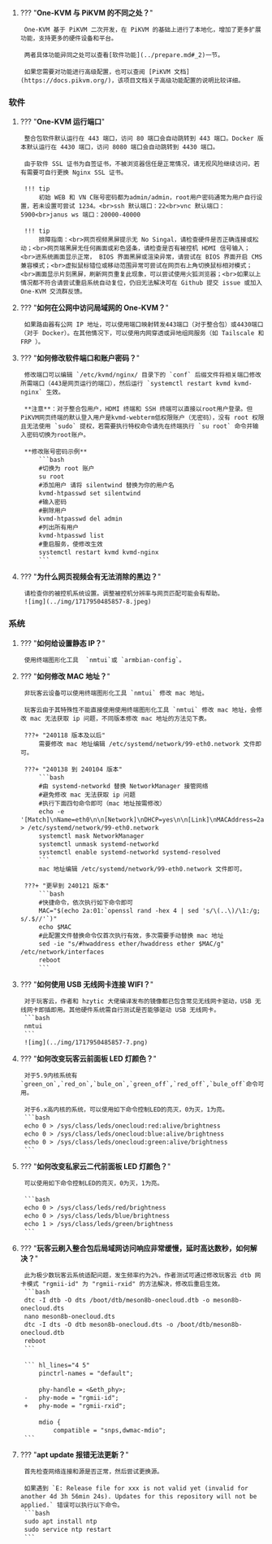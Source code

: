 1. ??? "**One-KVM 与 PiKVM 的不同之处？**"

        One-KVM 基于 PiKVM 二次开发，在 PiKVM 的基础上进行了本地化，增加了更多扩展功能，支持更多的硬件设备和平台。

        两者具体功能异同之处可以查看[软件功能](../prepare.md#_2)一节。

        如果您需要对功能进行高级配置，也可以查阅 [PiKVM 文档](https://docs.pikvm.org/)，该项目文档关于高级功能配置的说明比较详细。

### 软件

1. ??? "**One-KVM 运行端口**"

        整合包软件默认运行在 443 端口，访问 80 端口会自动跳转到 443 端口。Docker 版本默认运行在 4430 端口，访问 8080 端口会自动跳转到 4430 端口。

        由于软件 SSL 证书为自签证书，不被浏览器信任是正常情况，请无视风险继续访问，若有需要可自行更换 Nginx SSL 证书。

        !!! tip
            初始 WEB 和 VN C账号密码都为admin/admin，root用户密码通常为用户自行设置，若未设置可尝试 1234。<br>ssh 默认端口：22<br>vnc 默认端口：5900<br>janus ws 端口：20000-40000

        !!! tip
            排障指南：<br>网页视频黑屏提示无 No Singal，请检查硬件是否正确连接或松动；<br>网页端黑屏无任何画面或彩色竖条，请检查是否有被控机 HDMI 信号输入；<br>进系统画面显示正常， BIOS 界面黑屏或渲染异常，请尝试在 BIOS 界面开启 CMS 兼容模式；<br>虚拟鼠标错位或移动范围异常可尝试在网页右上角切换鼠标相对模式；<br>画面显示片刻黑屏，刷新网页重复此现象，可以尝试使用火狐浏览器；<br>如果以上情况都不符合请尝试重启系统自动复位，仍旧无法解决可在 Github 提交 issue 或加入 One-KVM 交流群反馈。


1. ??? "**如何在公网中访问局域网的 One-KVM？**"

        如果路由器有公网 IP 地址，可以使用端口映射转发443端口（对于整合包）或4430端口（对于 Docker）。在其他情况下，可以使用内网穿透或异地组网服务（如 Tailscale 和 FRP ）。

1. ??? "**如何修改软件端口和账户密码？**"

        修改端口可以编辑 `/etc/kvmd/nginx/ 目录下的 `conf` 后缀文件将相关端口修改所需端口（443是网页运行的端口），然后运行 `systemctl restart kvmd kvmd-nginx` 生效。

        **注意**：对于整合包用户，HDMI 终端和 SSH 终端可以直接以root用户登录。但PiKVM网页终端的默认登入用户是kvmd-webterm低权限账户（无密码），没有 root 权限且无法使用 `sudo` 提权，若需要执行特权命令请先在终端执行 `su root` 命令并输入密码切换为root账户。

        **修改账号密码示例**
            ```bash
            #切换为 root 账户
            su root
            #添加用户 请将 silentwind 替换为你的用户名
            kvmd-htpasswd set silentwind
            #输入密码
            #删除用户
            kvmd-htpasswd del admin
            #列出所有用户
            kvmd-htpasswd list
            #重启服务，使修改生效
            systemctl restart kvmd kvmd-nginx
            ```

1. ??? "**为什么网页视频会有无法消除的黑边？**"

        请检查你的被控机系统设置。调整被控机分辨率与网页匹配可能会有帮助。
        ![img](../img/1717950485857-8.jpeg)

### 系统

1. ??? "**如何给设置静态 IP？**"

        使用终端图形化工具  `nmtui`或 `armbian-config`。

1. ??? "**如何修改 MAC 地址？**"

        非玩客云设备可以使用终端图形化工具 `nmtui` 修改 mac 地址。

        玩客云由于其特殊性不能直接使用使用终端图形化工具 `nmtui` 修改 mac 地址，会修改 mac 无法获取 ip 问题，不同版本修改 mac 地址的方法见下表。

        ???+ "240118 版本及以后"
            需要修改 mac 地址编辑 /etc/systemd/network/99-eth0.network 文件即可。

        ???+ "240138 到 240104 版本"
            ```bash
            #由 systemd-networkd 替换 NetworkManager 接管网络
            #避免修改 mac 无法获取 ip 问题
            #执行下面四句命令即可（mac 地址按需修改）
            echo -e '[Match]\nName=eth0\n\n[Network]\nDHCP=yes\n\n[Link]\nMACAddress=2a:01:3d:ef:b8:e1' > /etc/systemd/network/99-eth0.network
            systemctl mask NetworkManager
            systemctl unmask systemd-networkd
            systemctl enable systemd-networkd systemd-resolved
            ```
            mac 地址编辑 /etc/systemd/network/99-eth0.network 文件即可。

        ???+ "更早到 240121 版本"
            ```bash
            #快捷命令，依次执行如下命令即可
            MAC="$(echo 2a:01:`openssl rand -hex 4 | sed 's/\(..\)/\1:/g; s/.$//'`)"
            echo $MAC
            #此配置文件替换命令仅首次执行有效，多次需要手动替换 mac 地址
            sed -ie "s/#hwaddress ether/hwaddress ether $MAC/g" /etc/network/interfaces
            reboot
            ```

1. ??? "**如何使用 USB 无线网卡连接 WIFI？**"

        对于玩客云，作者和 hzytic 大佬编译发布的镜像都已包含常见无线网卡驱动，USB 无线网卡即插即用。其他硬件系统需自行测试是否能够驱动 USB 无线网卡。
        ```bash
        nmtui
        ```
        ![img](../img/1717950485857-7.png)


1. ??? "**如何改变玩客云前面板 LED 灯颜色？**"

        对于5.9内核系统有`green_on`,`red_on`,`bule_on`,`green_off`,`red_off`,`bule_off`命令可用。

        对于6.x高内核的系统，可以使用如下命令控制LED的亮灭，0为灭，1为亮。
        ```bash
        echo 0 > /sys/class/leds/onecloud:red:alive/brightness
        echo 0 > /sys/class/leds/onecloud:blue:alive/brightness
        echo 0 > /sys/class/leds/onecloud:green:alive/brightness
        ```

1. ??? "**如何改变私家云二代前面板 LED 灯颜色？**"

        可以使用如下命令控制LED的亮灭，0为灭，1为亮。

        ```bash
        echo 0 > /sys/class/leds/red/brightness
        echo 0 > /sys/class/leds/blue/brightness
        echo 1 > /sys/class/leds/green/brightness
        ```

1. ??? "**玩客云刷入整合包后局域网访问响应非常缓慢，延时高达数秒，如何解决？**"

        此为极少数玩客云系统适配问题，发生频率约为2%，作者测试可通过修改玩客云 dtb 网卡模式 "rgmii-id" 为 "rgmii-rxid" 的方法解决，修改后重启生效。
        ```bash 
        dtc -I dtb -O dts /boot/dtb/meson8b-onecloud.dtb -o meson8b-onecloud.dts
        nano meson8b-onecloud.dts
        dtc -I dts -O dtb meson8b-onecloud.dts -o /boot/dtb/meson8b-onecloud.dtb
        reboot
        ```

        ``` hl_lines="4 5"
         	pinctrl-names = "default";
 
 	        phy-handle = <&eth_phy>;
        -	phy-mode = "rgmii-id";
        +	phy-mode = "rgmii-rxid";
 
 	        mdio {
 		        compatible = "snps,dwmac-mdio";
        ```

1. ??? "**apt update 报错无法更新？**"

        首先检查网络连接和源是否正常，然后尝试更换源。

        如果遇到 `E: Release file for xxx is not valid yet (invalid for another 4d 3h 56min 24s). Updates for this repository will not be applied.` 错误可以执行以下命令。
        ```bash
        sudo apt install ntp 
        sudo service ntp restart 
        ```